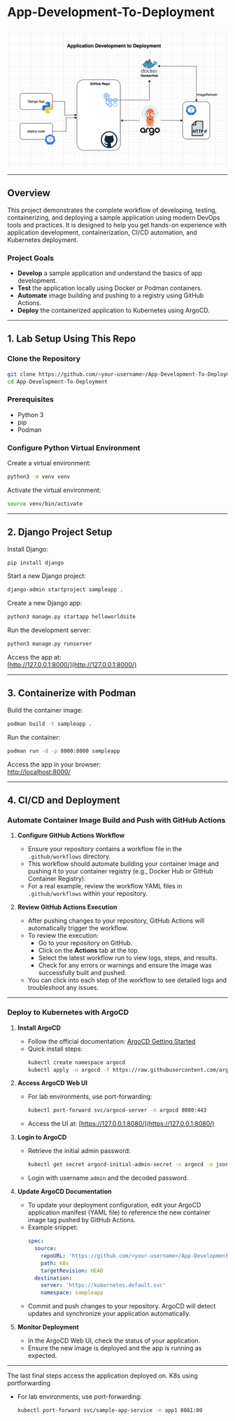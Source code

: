 # App-Development-To-Deployment

![Project Overview](./tutorial/overview.png)

---

## Overview

This project demonstrates the complete workflow of developing, testing, containerizing, and deploying a sample application using modern DevOps tools and practices. It is designed to help you get hands-on experience with application development, containerization, CI/CD automation, and Kubernetes deployment.

### Project Goals

- **Develop** a sample application and understand the basics of app development.
- **Test** the application locally using Docker or Podman containers.
- **Automate** image building and pushing to a registry using GitHub Actions.
- **Deploy** the containerized application to Kubernetes using ArgoCD.

---

## 1. Lab Setup Using This Repo

### Clone the Repository

```bash
git clone https://github.com/<your-username>/App-Development-To-Deployment.git
cd App-Development-To-Deployment
```

### Prerequisites

- Python 3
- pip
- Podman

### Configure Python Virtual Environment

Create a virtual environment:

```bash
python3 -m venv venv
```

Activate the virtual environment:

```bash
source venv/bin/activate
```

---

## 2. Django Project Setup

Install Django:

```bash
pip install django
```

Start a new Django project:

```bash
django-admin startproject sampleapp .
```

Create a new Django app:

```bash
python3 manage.py startapp helloworldsite
```

Run the development server:

```bash
python3 manage.py runserver
```

Access the app at:  
[http://127.0.0.1:8000/](http://127.0.0.1:8000/)

---

## 3. Containerize with Podman

Build the container image:

```bash
podman build -t sampleapp .
```

Run the container:

```bash
podman run -d -p 8000:8000 sampleapp
```

Access the app in your browser:  
[http://localhost:8000/](http://localhost:8000/)

---

## 4. CI/CD and Deployment

### Automate Container Image Build and Push with GitHub Actions

1. **Configure GitHub Actions Workflow**
   - Ensure your repository contains a workflow file in the `.github/workflows` directory.  
   - This workflow should automate building your container image and pushing it to your container registry (e.g., Docker Hub or GitHub Container Registry).
   - For a real example, review the workflow YAML files in `.github/workflows` within your repository.

2. **Review GitHub Actions Execution**
   - After pushing changes to your repository, GitHub Actions will automatically trigger the workflow.
   - To review the execution:
     - Go to your repository on GitHub.
     - Click on the **Actions** tab at the top.
     - Select the latest workflow run to view logs, steps, and results.
     - Check for any errors or warnings and ensure the image was successfully built and pushed.
   - You can click into each step of the workflow to see detailed logs and troubleshoot any issues.

---

### Deploy to Kubernetes with ArgoCD

1. **Install ArgoCD**
   - Follow the official documentation: [ArgoCD Getting Started](https://argo-cd.readthedocs.io/en/stable/getting_started/)
   - Quick install steps:
     ```bash
     kubectl create namespace argocd
     kubectl apply -n argocd -f https://raw.githubusercontent.com/argoproj/argo-cd/stable/manifests/install.yaml
     ```

2. **Access ArgoCD Web UI**
   - For lab environments, use port-forwarding:
     ```bash
     kubectl port-forward svc/argocd-server -n argocd 8080:443
     ```
   - Access the UI at: [https://127.0.0.1:8080/](https://127.0.0.1:8080/)

3. **Login to ArgoCD**
   - Retrieve the initial admin password:
     ```bash
     kubectl get secret argocd-initial-admin-secret -n argocd -o jsonpath="{.data.password}" | base64 --decode
     ```
   - Login with username `admin` and the decoded password.

4. **Update ArgoCD Documentation**
   - To update your deployment configuration, edit your ArgoCD application manifest (YAML file) to reference the new container image tag pushed by GitHub Actions.
   - Example snippet:
     ```yaml
     spec:
       source:
         repoURL: 'https://github.com/<your-username>/App-Development-To-Deployment.git'
         path: k8s
         targetRevision: HEAD
       destination:
         server: 'https://kubernetes.default.svc'
         namespace: sampleapp
     ```
   - Commit and push changes to your repository. ArgoCD will detect updates and synchronize your application automatically.

5. **Monitor Deployment**
   - In the ArgoCD Web UI, check the status of your application.
   - Ensure the new image is deployed and the app is running as expected.

---

The last final steps access the application deployed on. K8s using portforwarding
   - For lab environments, use port-forwarding:
     ```bash
     kubectl port-forward svc/sample-app-service -n app1 8081:80
     ```